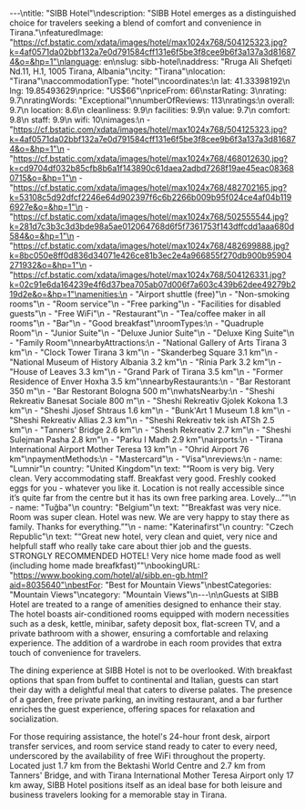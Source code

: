 ---\ntitle: "SIBB Hotel"\ndescription: "SIBB Hotel emerges as a distinguished choice for travelers seeking a blend of comfort and convenience in Tirana."\nfeaturedImage: "https://cf.bstatic.com/xdata/images/hotel/max1024x768/504125323.jpg?k=4af0571da02bbf132a7e0d791584cff131e6f5be3f8cee9b6f3a137a3d816874&o=&hp=1"\nlanguage: en\nslug: sibb-hotel\naddress: "Rruga Ali Shefqeti Nd.11, H.1, 1005 Tirana, Albania"\ncity: "Tirana"\nlocation: "Tirana"\naccommodationType: "hotel"\ncoordinates:\n  lat: 41.33398192\n  lng: 19.85493629\nprice: "US$66"\npriceFrom: 66\nstarRating: 3\nrating: 9.7\nratingWords: "Exceptional"\nnumberOfReviews: 113\nratings:\n  overall: 9.7\n  location: 8.6\n  cleanliness: 9.9\n  facilities: 9.9\n  value: 9.7\n  comfort: 9.8\n  staff: 9.9\n  wifi: 10\nimages:\n  - "https://cf.bstatic.com/xdata/images/hotel/max1024x768/504125323.jpg?k=4af0571da02bbf132a7e0d791584cff131e6f5be3f8cee9b6f3a137a3d816874&o=&hp=1"\n  - "https://cf.bstatic.com/xdata/images/hotel/max1024x768/468012630.jpg?k=cd9704df032b85cfb8b6a1f143890c61daea2adbd7268f19ae45eac083680715&o=&hp=1"\n  - "https://cf.bstatic.com/xdata/images/hotel/max1024x768/482702165.jpg?k=53108c5d92dfcf2246e64d902397f6c6b2266b009b95f024ce4af04b1196927e&o=&hp=1"\n  - "https://cf.bstatic.com/xdata/images/hotel/max1024x768/502555544.jpg?k=281d7c3b3c3d3bde98a5ae012064768d6f5f7361753f143dffcdd1aaa680d584&o=&hp=1"\n  - "https://cf.bstatic.com/xdata/images/hotel/max1024x768/482699888.jpg?k=8bc050e8ff0d836d34071e426ce81b3ec2e4a966855f270db900b95904271932&o=&hp=1"\n  - "https://cf.bstatic.com/xdata/images/hotel/max1024x768/504126331.jpg?k=02c91e6da164239e4f6d37bea705ab07d006f7a603c439b62dee49279b219d2e&o=&hp=1"\namenities:\n  - "Airport shuttle (free)"\n  - "Non-smoking rooms"\n  - "Room service"\n  - "Free parking"\n  - "Facilities for disabled guests"\n  - "Free WiFi"\n  - "Restaurant"\n  - "Tea/coffee maker in all rooms"\n  - "Bar"\n  - "Good breakfast"\nroomTypes:\n  - "Quadruple Room"\n  - "Junior Suite"\n  - "Deluxe Junior Suite"\n  - "Deluxe King Suite"\n  - "Family Room"\nnearbyAttractions:\n  - "National Gallery of Arts Tirana 3 km"\n  - "Clock Tower Tirana 3 km"\n  - "Skanderbeg Square 3.1 km"\n  - "National Museum of History Albania 3.2 km"\n  - "Rinia Park 3.2 km"\n  - "House of Leaves 3.3 km"\n  - "Grand Park of Tirana 3.5 km"\n  - "Former Residence of Enver Hoxha 3.5 km"\nnearbyRestaurants:\n  - "Bar Restorant 350 m"\n  - "Bar Restorant Bologna 500 m"\nwhatsNearby:\n  - "Sheshi Rekreativ Banesat Sociale 800 m"\n  - "Sheshi Rekreativ Gjolek Kokona 1.3 km"\n  - "Sheshi Jjosef Shtraus 1.6 km"\n  - "Bunk'Art 1 Museum 1.8 km"\n  - "Sheshi Rekreativ Allias 2.3 km"\n  - "Sheshi Rekreativ tek ish ATSh 2.5 km"\n  - "Tanners' Bridge 2.6 km"\n  - "Shesh Rekreativ 2.7 km"\n  - "Sheshi Sulejman Pasha 2.8 km"\n  - "Parku I Madh 2.9 km"\nairports:\n  - "Tirana International Airport Mother Teresa 13 km"\n  - "Ohrid Airport 76 km"\npaymentMethods:\n  - "Mastercard"\n  - "Visa"\nreviews:\n  - name: "Lumnir"\n    country: "United Kingdom"\n    text: "“Room is very big. Very clean. Very accommodating staff. Breakfast very good. Freshly cooked eggs for you - whatever you like it. Location is not really accessible since it’s quite far from the centre but it has its own free parking area. Lovely...”"\n  - name: "Tuğba"\n    country: "Belgium"\n    text: "“Breakfast was very nice. Room was super clean. Hotel was new. We are very happy to stay there as family.
Thanks for everything.”"\n  - name: "Katerinafirst"\n    country: "Czech Republic"\n    text: "“Great new hotel, very clean and quiet, very nice and helpfull staff who really take care about thier job and the guests. STRONGLY RECOMMENDED HOTEL! Very nice home made food as well (including home made breafkfast)”"\nbookingURL: "https://www.booking.com/hotel/al/sibb.en-gb.html?aid=8035640"\nbestFor: "Best for Mountain Views"\nbestCategories: "Mountain Views"\ncategory: "Mountain Views"\n---\n\nGuests at SIBB Hotel are treated to a range of amenities designed to enhance their stay. The hotel boasts air-conditioned rooms equipped with modern necessities such as a desk, kettle, minibar, safety deposit box, flat-screen TV, and a private bathroom with a shower, ensuring a comfortable and relaxing experience. The addition of a wardrobe in each room provides that extra touch of convenience for travelers.

The dining experience at SIBB Hotel is not to be overlooked. With breakfast options that span from buffet to continental and Italian, guests can start their day with a delightful meal that caters to diverse palates. The presence of a garden, free private parking, an inviting restaurant, and a bar further enriches the guest experience, offering spaces for relaxation and socialization.

For those requiring assistance, the hotel's 24-hour front desk, airport transfer services, and room service stand ready to cater to every need, underscored by the availability of free WiFi throughout the property. Located just 1.7 km from the Bektashi World Centre and 2.7 km from Tanners' Bridge, and with Tirana International Mother Teresa Airport only 17 km away, SIBB Hotel positions itself as an ideal base for both leisure and business travelers looking for a memorable stay in Tirana.